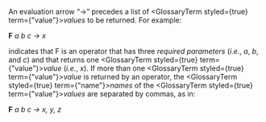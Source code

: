  



An evaluation arrow “→” precedes a list of <GlossaryTerm styled={true} term={"value"}><i>values</i></GlossaryTerm> to be returned. For example: 



**F** *a b c → x* 



indicates that F is an operator that has three *required parameters* (*i.e.*, *a*, *b*, and *c*) and that returns one <GlossaryTerm styled={true} term={"value"}><i>value</i></GlossaryTerm> (*i.e.*, *x*). If more than one <GlossaryTerm styled={true} term={"value"}><i>value</i></GlossaryTerm> is returned by an operator, the <GlossaryTerm styled={true} term={"name"}><i>names</i></GlossaryTerm> of the <GlossaryTerm styled={true} term={"value"}><i>values</i></GlossaryTerm> are separated by commas, as in: 



**F** *a b c → x, y, z* 



